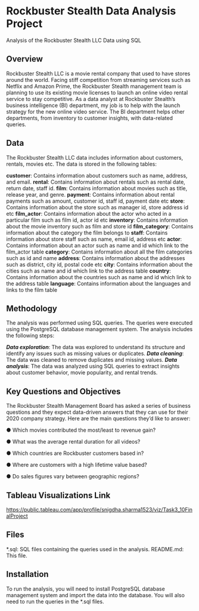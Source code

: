 # Rockbuster Stealth Data Analysis Project
Analysis of the Rockbuster Stealth LLC Data using SQL


## Overview
Rockbuster Stealth LLC is a movie rental company that used to have stores around the world. Facing stiff competition from streaming services such as Netflix and Amazon Prime, the Rockbuster Stealth management team is planning to use its existing movie licenses to launch an online video rental service to stay competitive.
As a data analyst at Rockbuster Stealth’s business intelligence (BI) department, my job is to help with the launch strategy for the new online video service. The BI department helps other departments, from inventory to customer insights, with data-related queries. 

## Data
The Rockbuster Stealth LLC data includes information about customers, rentals, movies etc. The data is stored in the following tables:

**customer**: Contains information about customers such as name, address, and email.
**rental**: Contains information about rentals such as rental date, return date, staff id.
**film**: Contains information about movies such as title, release year, and genre.
**payment**: Contains information about rental payments such as amount, customer id, staff id, payment date etc
**store**: Contains information about the store such as manager id, store address id etc
**film_actor**: Contains information about the actor who acted in a particular film such as film id, actor id etc
**inventory**: Contains information about the movie inventory such as film and store id
**film_category**: Contains information about the category the film belongs to
**staff**: Contains information about store staff such as name, email id, address etc
**actor**: Contains information about an actor such as name and id which link to the film_actor table
**category**: Contains information about all the film categories such as id and name
**address**: Contains information about the addresses such as district, city id, postal code etc
**city**: Contains information about the cities such as name and id which link to the address table
**country**: Contains information about the countries such as name and id which link to the address table
**language**: Contains information about the languages and links to the film table

## Methodology
The analysis was performed using SQL queries. The queries were executed using the PostgreSQL database management system. The analysis includes the following steps:

_**Data exploration**_: The data was explored to understand its structure and identify any issues such as missing values or duplicates.
_**Data cleaning**_: The data was cleaned to remove duplicates and missing values.
_**Data analysis**_: The data was analyzed using SQL queries to extract insights about customer behavior, movie popularity, and rental trends.

## Key Questions and Objectives
The Rockbuster Stealth Management Board has asked a series of business questions and they expect data-driven answers that they can use for their 2020 company strategy.
Here are the main questions they’d like to answer:

● Which movies contributed the most/least to revenue gain?

● What was the average rental duration for all videos?

● Which countries are Rockbuster customers based in?

● Where are customers with a high lifetime value based?

● Do sales figures vary between geographic regions?


## Tableau Visualizations Link
https://public.tableau.com/app/profile/snigdha.sharma1523/viz/Task3_10FinalProject

## Files
*.sql: SQL files containing the queries used in the analysis.
README.md: This file.

## Installation
To run the analysis, you will need to install PostgreSQL database management system and import the data into the database. You will also need to run the queries in the *.sql files.
